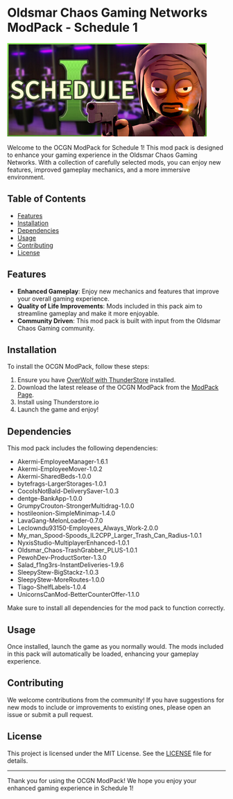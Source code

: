# Oldsmar Chaos Gaming Networks ModPack - Schedule 1

![Schedule 1](https://raw.githubusercontent.com/ripsnortntear/OCGN_ModPack_Schedule_1/refs/heads/main/header.jpg)

Welcome to the OCGN ModPack for Schedule 1! This mod pack is designed to enhance your gaming experience in the Oldsmar Chaos Gaming Networks. With a collection of carefully selected mods, you can enjoy new features, improved gameplay mechanics, and a more immersive environment.

## Table of Contents

- [Features](#features)
- [Installation](#installation)
- [Dependencies](#dependencies)
- [Usage](#usage)
- [Contributing](#contributing)
- [License](#license)

## Features

- **Enhanced Gameplay**: Enjoy new mechanics and features that improve your overall gaming experience.
- **Quality of Life Improvements**: Mods included in this pack aim to streamline gameplay and make it more enjoyable.
- **Community Driven**: This mod pack is built with input from the Oldsmar Chaos Gaming community.

## Installation

To install the OCGN ModPack, follow these steps:

1. Ensure you have [OverWolf with ThunderStore](https://www.overwolf.com/app/thunderstore-thunderstore_mod_manager) installed.
2. Download the latest release of the OCGN ModPack from the [ModPack Page](https://thunderstore.io/c/schedule-i/p/Oldsmar_Chaos/).
3. Install using Thunderstore.io
4. Launch the game and enjoy!

## Dependencies

This mod pack includes the following dependencies:

- Akermi-EmployeeManager-1.6.1
- Akermi-EmployeeMover-1.0.2
- Akermi-SharedBeds-1.0.0
- bytefrags-LargerStorages-1.0.1
- CocoIsNotBald-DeliverySaver-1.0.3
- dentge-BankApp-1.0.0
- GrumpyCrouton-StrongerMultidrag-1.0.0
- hostileonion-SimpleMinimap-1.4.0
- LavaGang-MelonLoader-0.7.0
- Leclowndu93150-Employees_Always_Work-2.0.0
- My_man_Spood-Spoods_IL2CPP_Larger_Trash_Can_Radius-1.0.1
- NyxisStudio-MultiplayerEnhanced-1.0.1
- Oldsmar_Chaos-TrashGrabber_PLUS-1.0.1
- PewohDev-ProductSorter-1.3.0
- Salad_f1ng3rs-InstantDeliveries-1.9.6
- SleepyStew-BigStackz-1.0.3
- SleepyStew-MoreRoutes-1.0.0
- Tiago-ShelfLabels-1.0.4
- UnicornsCanMod-BetterCounterOffer-1.1.0

Make sure to install all dependencies for the mod pack to function correctly.

## Usage

Once installed, launch the game as you normally would. The mods included in this pack will automatically be loaded, enhancing your gameplay experience.

## Contributing

We welcome contributions from the community! If you have suggestions for new mods to include or improvements to existing ones, please open an issue or submit a pull request.

## License

This project is licensed under the MIT License. See the [LICENSE](LICENSE.md) file for details.

---

Thank you for using the OCGN ModPack! We hope you enjoy your enhanced gaming experience in Schedule 1!
